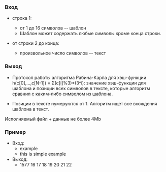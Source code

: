 ### Вход
* строка 1:
  * от 1 до 16 символов -- шаблон
  * Шаблон может содержать любые символы кроме конца строки.

* от строки 2 до конца:
  * произвольное число символов -- текст

### Выход
* Протокол работы алгоритма Рабина-Карпа для
хэш-функции h(c[0],...,c[N-1]) = Σ(c[i]%3)*(3^i):
значение хэш-функции для шаблона и
позиции всех символов в тексте, которые алгоритм сравнил с каким-либо символом из шаблона.

* Позиции в тексте нумеруются от 1. Алгоритм ищет все вхождения шаблона в текст.

Исполняемый файл + данные не более 4Mb

### Пример
* Вход:
  * example
  * this is simple example
* Выход:
  * 1577 16 17 18 19 20 21 22
